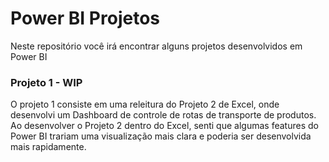 # Power BI Projetos
Neste repositório você irá encontrar alguns projetos desenvolvidos em Power BI<br>

### Projeto 1 - WIP
O projeto 1 consiste em uma releitura do Projeto 2 de Excel, onde desenvolvi um Dashboard de controle de rotas de transporte de produtos. Ao desenvolver o Projeto 2 dentro do Excel, senti que algumas features do Power BI trariam uma visualização mais clara e poderia ser desenvolvida mais rapidamente.
